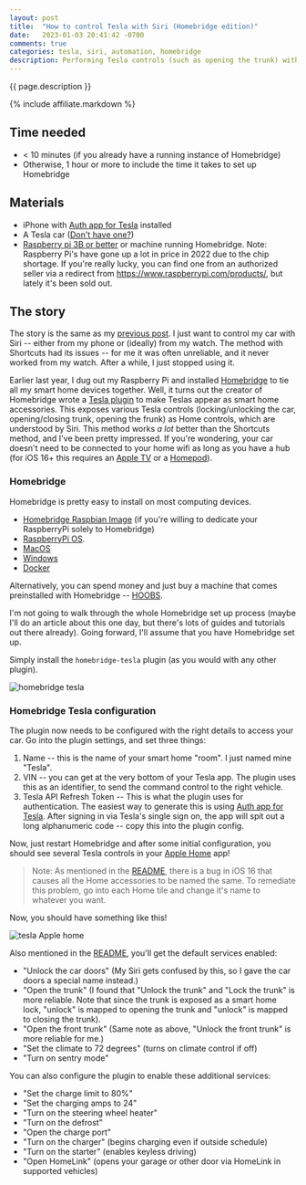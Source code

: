 ```yaml
---
layout: post
title:  "How to control Tesla with Siri (Homebridge edition)"
date:   2023-01-03 20:41:42 -0700
comments: true
categories: tesla, siri, automation, homebridge
description: Performing Tesla controls (such as opening the trunk) with Siri via Homebridge
---
```


{{ page.description }}
<!--more-->

<script type="application/ld+json">
  {
    "@context": "https://schema.org",
    "@type": "HowTo",
    "name": "{{ page.title }}",
    "image": {
      "@type": "ImageObject",
      "url": "{{site.assets_dir}}/2022-07-13/tesla_widget.png"
    },
    "estimatedCost": {
      "@type": "MonetaryAmount",
      "currency": "USD",
      "value": "35"
    },
    "tool": [
      {
        "@type": "HowToTool",
        "name": "iPhone"
      }, {
        "@type": "HowToTool",
        "name": "Tesla"
      }, {
        "@type": "HowToTool",
        "name": "Raspberry Pi"
      }
    ],
    "step": [
      {
        "@type": "HowToStep",
        "name": "Set up Homebridge",
        "url": "/#homebridge",
        "itemListElement": [{
          "@type": "HowToDirection",
          "text": "Set up an instance of Homebridge."
        }]
      }, {
        "@type": "HowToStep",
        "name": "Configure Homebridge with the Tesla plugin",
        "url": "/#homebridge-tesla-configuration",
        "itemListElement": [{
          "@type": "HowToDirection",
          "text": "Configure Homebridge to talk to Tesla."
        }]
      }],
    "totalTime": "PT59M"
    }
  </script>

{% include affiliate.markdown %}

## Time needed
+ \< 10 minutes (if you already have a running instance of Homebridge)
+ Otherwise, 1 hour or more to include the time it takes to set up Homebridge

## Materials
+ iPhone with [Auth app for Tesla](https://apps.apple.com/app/id1552058613) installed
+ A Tesla car ([Don't have one?](https://ts.la/andrew11282))
+ [Raspberry pi 3B or better](https://amzn.to/3iibHnP) or machine running Homebridge. Note: Raspberry Pi's have gone up a lot in price in 2022 due to the chip shortage. If you're really lucky, you can find one from an authorized seller via a redirect from https://www.raspberrypi.com/products/, but lately it's been sold out.

## The story

The story is the same as my [previous post](https://andrewbfang.com/blog/how-to-control-tesla-with-siri/). I just want to control my car with Siri -- either from my phone or (ideally) from my watch. The method with Shortcuts had its issues -- for me it was often unreliable, and it never worked from my watch. After a while, I just stopped using it.

Earlier last year, I dug out my Raspberry Pi and installed [Homebridge](https://homebridge.io) to tie all my smart home devices together. Well, it turns out the creator of Homebridge wrote a [Tesla plugin](https://www.npmjs.com/package/homebridge-tesla) to make Teslas appear as smart home accessories. This exposes various Tesla controls (locking/unlocking the car, opening/closing trunk, opening the frunk) as Home controls, which are understood by Siri. This method works _a lot_ better than the Shortcuts method, and I've been pretty impressed. If you're wondering, your car doesn't need to be connected to your home wifi as long as you have a hub (for iOS 16+ this requires an [Apple TV](https://amzn.to/3XdxUlP) or a [Homepod](https://www.apple.com/homepod-mini/)).

### Homebridge

Homebridge is pretty easy to install on most computing devices. 

+ [Homebridge Raspbian Image](https://github.com/homebridge/homebridge-raspbian-image/wiki/Getting-Started) (if you're willing to dedicate your RaspberryPi solely to Homebridge)
+ [RaspberryPi OS](https://github.com/homebridge/homebridge/wiki/Install-Homebridge-on-Raspbian).
+ [MacOS](https://github.com/homebridge/homebridge/wiki/Install-Homebridge-on-macOS)
+ [Windows](https://github.com/homebridge/homebridge/wiki/Install-Homebridge-on-Windows-10-Using-Hyper-V)
+ [Docker](https://github.com/oznu/docker-homebridge)

Alternatively, you can spend money and just buy a machine that comes preinstalled with Homebridge -- [HOOBS](https://hoobs.com).

I'm not going to walk through the whole Homebridge set up process (maybe I'll do an article about this one day, but there's lots of guides and tutorials out there already). Going forward, I'll assume that you have Homebridge set up.

Simply install the `homebridge-tesla` plugin (as you would with any other plugin).

![homebridge tesla]({{site.assets_dir}}/2023-01-03/homebridge-tesla.png)

### Homebridge Tesla configuration

The plugin now needs to be configured with the right details to access your car. Go into the plugin settings, and set three things:

1. Name -- this is the name of your smart home "room". I just named mine "Tesla".
2. VIN -- you can get at the very bottom of your Tesla app. The plugin uses this as an identifier, to send the command control to the right vehicle.
3. Tesla API Refresh Token -- This is what the plugin uses for authentication. The easiest way to generate this is using [Auth app for Tesla](https://apps.apple.com/app/id1552058613). After signing in via Tesla's single sign on, the app will spit out a long alphanumeric code -- copy this into the plugin config.

Now, just restart Homebridge and after some initial configuration, you should see several Tesla controls in your [Apple Home](https://www.apple.com/home-app/) app!

> Note: As mentioned in the [README](https://github.com/nfarina/homebridge-tesla), there is a bug in iOS 16 that causes all the Home accessories to be named the same. To remediate this problem, go into each Home tile and change it's name to whatever you want.

Now, you should have something like this!


![tesla Apple home]({{site.assets_dir}}/2023-01-03/tesla-home.jpeg)


Also mentioned in the [README](https://github.com/nfarina/homebridge-tesla), you'll get the default services enabled:

+ "Unlock the car doors" (My Siri gets confused by this, so I gave the car doors a special name instead.)
+ "Open the trunk" (I found that "Unlock the trunk" and "Lock the trunk" is more reliable. Note that since the trunk is exposed as a smart home lock, "unlock" is mapped to opening the trunk and "unlock" is mapped to closing the trunk).
+ "Open the front trunk" (Same note as above, "Unlock the front trunk" is more reliable for me.)
+ "Set the climate to 72 degrees" (turns on climate control if off)
+ "Turn on sentry mode"

You can also configure the plugin to enable these additional services:

+ "Set the charge limit to 80%"
+ "Set the charging amps to 24"
+ "Turn on the steering wheel heater"
+ "Turn on the defrost"
+ "Open the charge port"
+ "Turn on the charger" (begins charging even if outside schedule)
+ "Turn on the starter" (enables keyless driving)
+ "Open HomeLink" (opens your garage or other door via HomeLink in supported vehicles)

<div id="amzn-assoc-ad-7faf9c20-cca0-4ec1-b6ec-98a3c0c24342"></div><script async src="//z-na.amazon-adsystem.com/widgets/onejs?MarketPlace=US&adInstanceId=7faf9c20-cca0-4ec1-b6ec-98a3c0c24342"></script>
